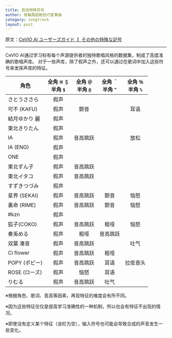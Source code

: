 ```yaml
---
title: 其他特殊符号
author: 夜輪風超絶技巧変奏曲
category: songtrack
layout: post
---
```


原文：[CeVIO AI ユーザーズガイド ┃ その他の特殊な記号](https://cevio.jp/guide/cevio_ai/songtrack/song_symbol/)

---

CeVIO AI通过学习标有每个声源提供者的独特歌唱风格的数据集，制成了高度准确的歌唱声库。 对于一些声库，除了假声之外，还可以通过在歌词中加入这些符号来发挥声库的特征。

| 角色| 全角 `※` `＄`<br>半角 `$` | 全角 `＠`<br>半角 `@` | 全角 `＾`<br>半角 `^` | 全角 `％`<br>半角 `%` |
| ---  | :---: | :---: | :---: | :---: |
| さとうささら | 假声 |  |  |  |
| 可不 (KAFU) | 假声 | 颤音 |  | 耳语 |
| 結月ゆかり 麗 | 假声 |  |  |  |
| 東北きりたん | 假声 |  |  |  |
| IA  | 假声 | 音高跳跃 |  | 放松 |
| IA (ENG) | 假声 |  |  |  |
| ONE | 假声 |  |  |  |
| 東北ずん子 | 假声 | 音高跳跃 |  |  |
| 東北イタコ | 假声 | 音高跳跃 |  |  |
| すずきつづみ | 假声 |  |  |  |
| 星界 (SEKAI) | 假声 | 音高跳跃 | 颤音 | 恼怒 |
| 裏命 (RIME) | 假声 | 音高跳跃 | 颤音 | 恼怒 |
| #kzn | 假声 |  |  |  |
| 狐子(COKO) | 假声 | 音高跳跃 | 粗哑 | 恼怒 |
| 奏兎める | 假声 | 粗哑 | 音高跳跃 |  |
| 双葉 湊音 | 假声 | 音高跳跃 |  | 吐气 |
| Ci flower | 假声 | 音高跳跃 | 粗哑 |  |
| POPY (ポピー) | 假声 | 音高跳跃 | 耳语 | 拉低音头 |
| ROSE (ローズ) | 假声 | 恼怒 | 耳语 |  |
| りむる| 假声 | 音高跳跃 | 吐气 |  |

※根据角色、歌词、音高等因素，再现特征的难度会有所不同。

※因为这些特征仅仅是提高学习准确性的一种机制，所以也会有特征不出现的情况。

※即使没有定义某个特征（该栏为空），输入符号也可能会导致合成的声音发生一些变化。

